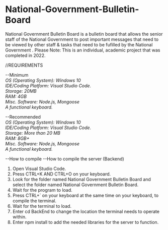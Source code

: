 # National-Government-Bulletin-Board
National Government Bulletin Board is a bulletin board that allows the senior staff of the National Government to post important messages that need to be viewed by other staff  &amp; tasks that need to be fufilled by the National Government . Please Note: This is an individual, academic project that was completed in 2022.

//REQUIREMENTS

--Minimum\
*OS (Operating System): Windows 10\
IDE/Coding Platform: Visual Studio Code.\
Storage: 20MB\
RAM: 4GB\
Misc. Software: Node.js, Mongoose\
A functional keyboard.* 

--Recommended\
*OS (Operating System): Windows 10\
IDE/Coding Platform: Visual Studio Code.\
Storage: More than 20 MB\
RAM: 8GB+\
Misc. Software: Node.js, Mongoose\
A functional keyboard.*

--How to compile
--How to compile the server (Backend)
1. Open Visual Studio Code.
2. Press CTRL+K AND CTRL+O on your keyboard.
3. Look for the folder named National Government Bulletin Board and select the folder named National Government Bulletin Board.
4. Wait for the program to load.
5. Press CTRL+` on your keyboard at the same time on your keyboard, to compile the terminal.
6. Wait for the terminal to load.
7. Enter cd BackEnd to change the location the terminal needs to operate within.
8. Enter npm install to add the needed libraries for the server to function.
